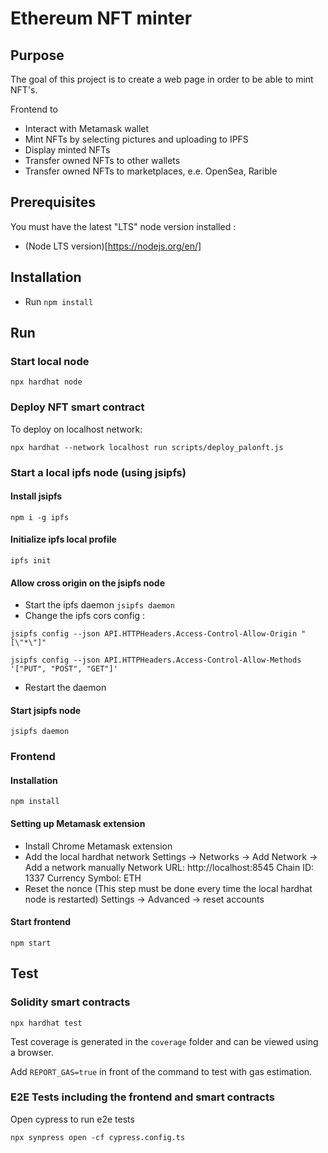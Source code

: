 # Ethereum NFT minter

## Purpose

The goal of this project is to create a web page in order to be able to mint NFT's.

Frontend to

- Interact with Metamask wallet
- Mint NFTs by selecting pictures and uploading to IPFS
- Display minted NFTs
- Transfer owned NFTs to other wallets
- Transfer owned NFTs to marketplaces, e.e. OpenSea, Rarible

## Prerequisites

You must have the latest "LTS" node version installed :

- (Node LTS version)[https://nodejs.org/en/]

## Installation

- Run `npm install`

## Run

### Start local node

```
npx hardhat node
```

### Deploy NFT smart contract

To deploy on localhost network:

```
npx hardhat --network localhost run scripts/deploy_palonft.js
```

### Start a local ipfs node (using jsipfs)

#### Install jsipfs

```
npm i -g ipfs
```

#### Initialize ipfs local profile

```
ipfs init
```

#### Allow cross origin on the jsipfs node

- Start the ipfs daemon `jsipfs daemon`
- Change the ipfs cors config :

```
jsipfs config --json API.HTTPHeaders.Access-Control-Allow-Origin "[\"*\"]"

jsipfs config --json API.HTTPHeaders.Access-Control-Allow-Methods '["PUT", "POST", "GET"]'
```

- Restart the daemon

#### Start jsipfs node

```
jsipfs daemon
```

### Frontend

#### Installation

```
npm install
```

#### Setting up Metamask extension

- Install Chrome Metamask extension
- Add the local hardhat network
  Settings -> Networks -> Add Network -> Add a network manually
  Network URL: http://localhost:8545
  Chain ID: 1337
  Currency Symbol: ETH
- Reset the nonce (This step must be done every time the local hardhat node is restarted)
  Settings -> Advanced -> reset accounts

#### Start frontend

```
npm start
```

## Test

### Solidity smart contracts

```
npx hardhat test
```

Test coverage is generated in the `coverage` folder and can be viewed using a browser.

Add `REPORT_GAS=true` in front of the command to test with gas estimation.

### E2E Tests including the frontend and smart contracts

Open cypress to run e2e tests

```
npx synpress open -cf cypress.config.ts
```
